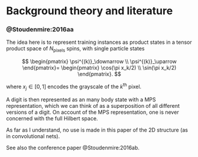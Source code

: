 # Background theory and literature

### @Stoudenmire:2016aa

The idea here is to represent training instances as product states in a tensor product space of $N_\text{pixels}$ spins, with single particle states

$$
\begin{pmatrix}
\psi^{(k)}_\downarrow \\ \psi^{(k)}_\uparrow
\end{pmatrix}=
\begin{pmatrix}
\cos(\pi x_k/2) \\ \sin(\pi x_k/2)
\end{pmatrix}.
$$

where $x_j\in[0,1]$ encodes the grayscale of the $k^\text{th}$ pixel.

A digit is then represented as an many body state with a MPS representation, which we can think of as a superposition of all different versions of a digit. On account of the MPS representation, one is never concerned with the full Hilbert space.

As far as I understand, no use is made in this paper of the 2D structure (as in convolutional nets).

See also the conference paper @Stoudenmire:2016ab.
